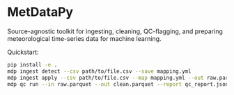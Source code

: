  # MetDataPy

 Source-agnostic toolkit for ingesting, cleaning, QC-flagging, and preparing meteorological time-series data for machine learning.

 Quickstart:

 ```bash
 pip install -e .
 mdp ingest detect --csv path/to/file.csv --save mapping.yml
 mdp ingest apply --csv path/to/file.csv --map mapping.yml --out raw.parquet
 mdp qc run --in raw.parquet --out clean.parquet --report qc_report.json
 ```


